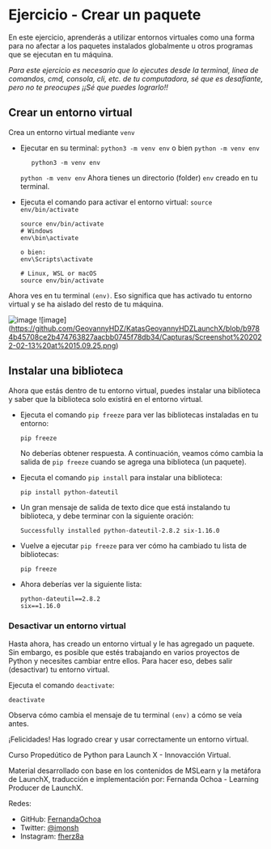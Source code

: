 # Ejercicio - Crear un paquete

En este ejercicio, aprenderás a utilizar entornos virtuales como una forma para no afectar a los paquetes instalados globalmente u otros programas que se ejecutan en tu máquina.

*Para este ejercicio es necesario que lo ejecutes desde la terminal, línea de comandos, cmd, consola, cli, etc. de tu computadora, sé que es desafíante, pero no te preocupes ¡¡Sé que puedes lograrlo!!*

## Crear un entorno virtual

Crea un entorno virtual mediante ``venv``

* Ejecutar en su terminal: ``python3 -m venv env`` o bien ``python -m venv env``

    ```
       python3 -m venv env 
    ```
    ``
    python -m venv env
    ``
    Ahora tienes un directorio (folder) ``env`` creado en tu terminal.

* Ejecuta el comando para activar el entorno virtual: ``source env/bin/activate``

    ```
    source env/bin/activate
    # Windows
    env\bin\activate
    
    o bien: 
    env\Scripts\activate

    # Linux, WSL or macOS
    source env/bin/activate
    ```

Ahora ves en tu terminal ``(env)``. Eso significa que has activado tu entorno virtual y se ha aislado del resto de tu máquina.

![image](https://user-images.githubusercontent.com/9124597/153076991-25e857c5-a910-4d54-80b9-47fce1b62147.png)
![image] (https://github.com/GeovannyHDZ/KatasGeovannyHDZLaunchX/blob/b9784b45708ce2b474763827aacbb0745f78db34/Capturas/Screenshot%202022-02-13%20at%2015.09.25.png)

## Instalar una biblioteca

Ahora que estás dentro de tu entorno virtual, puedes instalar una biblioteca y saber que la biblioteca solo existirá en el entorno virtual.

* Ejecuta el comando ``pip freeze`` para ver las bibliotecas instaladas en tu entorno:

    ```
    pip freeze
    ```

    No deberías obtener respuesta. A continuación, veamos cómo cambia la salida de ``pip freeze`` cuando se agrega una biblioteca (un paquete).

* Ejecuta el comando ``pip install`` para instalar una biblioteca:
   ```
   pip install python-dateutil
   ```
* Un gran mensaje de salida de texto dice que está instalando tu biblioteca, y debe terminar con la siguiente oración:

    ```
    Successfully installed python-dateutil-2.8.2 six-1.16.0
    ```
* Vuelve a ejecutar ```pip freeze``` para ver cómo ha cambiado tu lista de bibliotecas:
    ```
    pip freeze
    ```
* Ahora deberías ver la siguiente lista:
    ```
    python-dateutil==2.8.2
    six==1.16.0
    ```

### Desactivar un entorno virtual

Hasta ahora, has creado un entorno virtual y le has agregado un paquete. Sin embargo, es posible que estés trabajando en varios proyectos de Python y necesites cambiar entre ellos. Para hacer eso, debes salir (desactivar) tu entorno virtual.

Ejecuta el comando ``deactivate``:
```
deactivate
```

Observa cómo cambia el mensaje de tu terminal ``(env)`` a cómo se veía antes.

¡Felicidades! Has logrado crear y usar correctamente un entorno virtual.


Curso Propedútico de Python para Launch X - Innovacción Virtual.

Material desarrollado con base en los contenidos de MSLearn y la metáfora de LaunchX, traducción e implementación por: Fernanda Ochoa - Learning Producer de LaunchX.

Redes:
* GitHub: [FernandaOchoa](https://github.com/FernandaOchoa)
* Twitter: [@imonsh](https://twitter.com/imonsh)
* Instagram: [fherz8a](https://www.instagram.com/fherz8a/)
